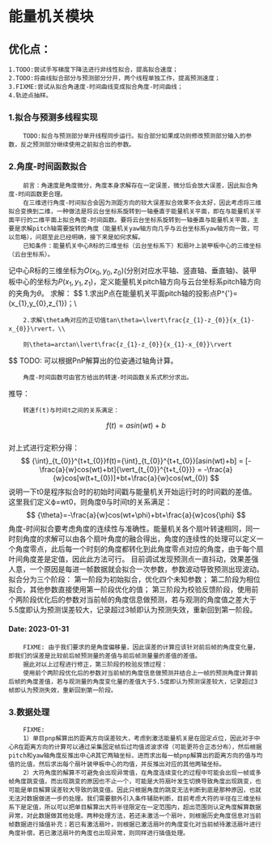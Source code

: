 # 能量机关模块
## 优化点：
    1.TODO:尝试手写梯度下降法进行非线性拟合，提高拟合速度；
    2.TODO:将曲线拟合部分与预测部分分开，两个线程单独工作，提高预测速度；
    3.FIXME:尝试从拟合角速度-时间曲线变成拟合角度-时间曲线；
    4.轨迹点抽样。

### 1.拟合与预测多线程实现
        TODO:拟合与预测部分单开线程同步运行。拟合部分如果成功则修改预测部分输入的参数，反之预测部分继续使用之前拟合出的参数。
### 2.角度-时间函数拟合
        前言：角速度是角度微分，角度本身求解存在一定误差，微分后会放大误差，因此拟合角度-时间函数更合理。
        在三维进行角度-时间拟合会因为测距方向的较大误差拟合效果不会太好，因此考虑将三维拟合变换到二维，一种做法是将云台坐标系旋转到一轴垂直于能量机关平面，即在与能量机关平面平行的二维平面上拟合角度-时间函数。要将云台坐标系旋转到一轴垂直与能量机关平面，主要是求解pitch轴需要旋转的角度（能量机关yaw轴方向几乎与云台坐标系yaw轴方向一致，可以忽略），问题至此已经明确，接下来是如何求解。
        已知条件：能量机关中心R标的三维坐标（云台坐标系下）和扇叶上装甲板中心的三维坐标（云台坐标系）。
记中心R标的三维坐标为$O(x_{0},y_{0},z_{0})$(分别对应水平轴、竖直轴、垂直轴)、装甲板中心的坐标为$P(x_{1},y_{1},z_{1})$，定义能量机关pitch轴方向与云台坐标系pitch轴方向的夹角为$\theta$。
求解：
$$
        1.求出P点在能量机关平面pitch轴的投影点P^{'}=(x_{1},y_{0},z_{1})；\\        

        2.求解\theta角对应的正切值tan\theta=\lvert\frac{z_{1}-z_{0}}{x_{1}-x_{0}}\rvert，\\
        
        则\theta=arctan\lvert\frac{z_{1}-z_{0}}{x_{1}-x_{0}}\rvert
$$
TODO: 可以根据PnP解算出的位姿通过轴角计算。

        角度-时间函数可由官方给出的转速-时间函数关系式积分求出。
推导：
        
        转速f(t)与时间t之间的关系满足： 
$$
        f(t)=asin(wt)+b
$$     
        对上式进行定积分得：
$$
        {\int}_{t_{0}}^{t+t_{0}}f(t)={\int}_{t_{0}}^{t+t_{0}}[asin(wt)+b] = [-\frac{a}{w}cos(wt)+bt]{\vert_{t_{0}}^{t+t_{0}}} = -\frac{a}{w}cos[w(t+t_{0})]+bt+\frac{a}{w}cos(wt_{0})
$$
        说明一下t0是程序拟合时的初始时间戳与能量机关开始运行时的时间戳的差值。
        这里我们定义ϕ=wt0，则角度θ与时间t的关系满足：
$$
        {\theta}=-\frac{a}{w}cos(wt+\phi)+bt+\frac{a}{w}cos{\phi}
$$
        角度-时间拟合要考虑角度的连续性与准确性。能量机关各个扇叶转速相同，同一时刻角度的求解可以由各个扇叶角度的融合得出，角度的连续性的处理可以定义一个角度零点，此后每一个时刻的角度都转化到此角度零点对应的角度，由于每个扇叶间角度差是定值，因此此方法可行。
        目前调试发现预测点一直抖动，效果差强人意，一个原因是每进一帧数据就会拟合一次参数，参数波动导致预测出现波动。
        拟合分为三个阶段：
                第一阶段为初始拟合，优化四个未知参数；
                第二阶段为相位拟合，其他参数直接使用第一阶段优化的值；
                第三阶段为校验反馈阶段，使用前个两阶段优化后的参数对当前帧的角度信息做预测，若与观测的角度值之差大于5.5度即认为预测误差较大，记录超过3帧即认为预测失效，重新回到第一阶段。
#### Date: 2023-01-31       
        FIXME: 由于我们要求的是角度偏移量，因此误差的计算应该针对前后帧的角度变化量，即我们的误差是比较前后帧预测量的差值与前后帧测量量的差值的差值。
        据此对以上过程进行修正，第三阶段的校验反馈过程：
        使用前个两阶段优化后的参数对当前帧的角度信息做预测并结合上一帧的预测角度计算前后帧的角度差值，若与观测量的角度变化量的差值大于5.5度即认为预测误差较大，记录超过3帧即认为预测失效，重新回到第一阶段。
### 3.数据处理
        FIXME:
        1）单目pnp解算出的距离方向误差较大，考虑到激活能量机关是在固定点位，因此对于中心R在距离方向的计算可以通过采集固定帧后过均值滤波求得（可能更符合正态分布），然后根据pitch和yaw轴角度反推出中心R其它两轴坐标，进而求出每一帧pnp解算出的距离方向的值与均值的比值，然后求出每个扇叶装甲板中心的均值，并反推出对应的其他两轴坐标。
        2）大符角度的解算不可避免会出现异常值，在角度连续变化的过程中可能会出现一帧或多帧角度跳变值，而出现跳变的原因也不止一个，可能是大符扇叶发生切换导致角度出现跳变，也可能是单目解算误差较大导致的跳变值。因此只根据角度的跳变无法判断到底是那种原因，也就无法对数据做进一步的处理。我们需要额外引入条件辅助判断，目前考虑大符的半径在三维坐标系下是定值，所以可以把单目解算出大符半径限定在一定范围内，超出范围则认定角度解算数据异常，对此数据做其他处理。两种处理方法，若还未激活一个扇叶，则根据历史角度信息对当前帧数据进行插值补充；若已有激活扇叶，则根据已激活扇叶的角度变化对当前帧待激活扇叶进行角度补偿，若已激活扇叶的角度也出现异常，则同样进行插值处理。
